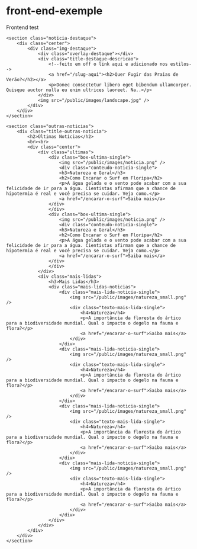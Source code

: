 # front-end-exemple
Frontend test



    <section class="noticia-destaque">
        <div class="center">
            <div class="img-destaque">
                <div class="overlay-destaque"></div>
                <div class="title-destaque-descricao">
                    <!--feito em off o link aqui e adicionado nos estilos-->
                    <a href="/slug-aqui"><h2>Quer Fugir das Praias de Verão?</h2></a>
                    <p>Donec consectetur libero eget bibendum ullamcorper. Quisque auctor nulla eu enim ultrices laoreet. Na..</p>
                </div>
                <img src="/public/images/landscape.jpg" />
            </div>
        </div>
    </section>

    <section class="outras-noticias">
        <div class="title-outras-noticia">
            <h2>Últimas Notícias</h2>
            <br><br>
            <div class="center">
                <div class="ultimas">
                    <div class="box-ultima-single">
                        <img src="/public/images/noticia.png" />
                        <div class="conteudo-noticia-single">
                        <h3>Natureza e Geral</h3>
                        <h2>Como Encarar o Surf em Floripa</h2>
                        <p>A água gelada e o vento pode acabar com a sua felicidade de ir para a água. Cientistas afirmam que a chance de hipotermia é real e você precisa se cuidar. Veja como.</p>
                        <a href="/encarar-o-surf">Saiba mais</a>
                    </div>
                    </div>
                    <div class="box-ultima-single">
                        <img src="/public/images/noticia.png" />
                        <div class="conteudo-noticia-single">
                        <h3>Natureza e Geral</h3>
                        <h2>Como Encarar o Surf em Floripa</h2>
                        <p>A água gelada e o vento pode acabar com a sua felicidade de ir para a água. Cientistas afirmam que a chance de hipotermia é real e você precisa se cuidar. Veja como.</p>
                        <a href="/encarar-o-surf">Saiba mais</a>
                    </div>
                    </div>
                </div>
                <div class="mais-lidas">
                    <h3>Mais Lidas</h3>
                    <div class="mais-lidas-noticias">
                        <div class="mais-lida-noticia-single">
                            <img src="/public/images/natureza_small.png" />
                            <div class="texto-mais-lida-single">
                                <h4>Natureza</h4>
                                <p>A importância da floresta do ártico para a biodiversidade mundial. Qual o impacto o degelo na fauna e flora?</p>
                                <a href="/encarar-o-surf">Saiba mais</a>
                            </div>
                        </div>
                        <div class="mais-lida-noticia-single">
                            <img src="/public/images/natureza_small.png" />
                            <div class="texto-mais-lida-single">
                                <h4>Natureza</h4>
                                <p>A importância da floresta do ártico para a biodiversidade mundial. Qual o impacto o degelo na fauna e flora?</p>
                                <a href="/encarar-o-surf">Saiba mais</a>
                            </div>
                        </div>
                        <div class="mais-lida-noticia-single">
                            <img src="/public/images/natureza_small.png" />
                            <div class="texto-mais-lida-single">
                                <h4>Natureza</h4>
                                <p>A importância da floresta do ártico para a biodiversidade mundial. Qual o impacto o degelo na fauna e flora?</p>
                                <a href="/encarar-o-surf">Saiba mais</a>
                            </div>
                        </div>
                        <div class="mais-lida-noticia-single">
                            <img src="/public/images/natureza_small.png" />
                            <div class="texto-mais-lida-single">
                                <h4>Natureza</h4>
                                <p>A importância da floresta do ártico para a biodiversidade mundial. Qual o impacto o degelo na fauna e flora?</p>
                                <a href="/encarar-o-surf">Saiba mais</a>
                            </div>
                        </div>
                    </div>
                </div>
            </div>
        </div>
    </section>


</body>
</html>
